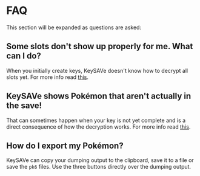 # FAQ

This section will be expanded as questions are asked:

## Some slots don't show up properly for me. What can I do?

When you initially create keys, KeySAVe doesn't know how to decrypt all slots yet. For more info read [this](dumping/saves.md#ghosts).

## KeySAVe shows Pokémon that aren't actually in the save!

That can sometimes happen when your key is not yet complete and is a direct consequence of how the decryption works. For more info read [this](dumping/saves.md#ghosts).

## How do I export my Pokémon?

KeySAVe can copy your dumping output to the clipboard, save it to a file or save the `pk6` files. Use the three buttons directly over the dumping output.

